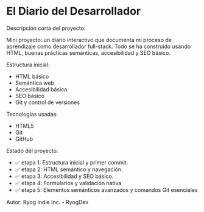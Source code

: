 # El Diario del Desarrollador

Descripción corta del proyecto:

Mini proyecto: un diario interactivo que documenta mi proceso de aprendizaje como desarrollador full-stack. Todo se ha construido usando HTML, buenas prácticas semánticas, accesibilidad y SEO básico.

Estructura inicial:

- HTML básico
- Semántica web
- Accesibilidad básica
- SEO básico
- Git y control de versiones

Tecnologías usadas:

- HTML5
- Git
- GitHub

Estado del proyecto:

- ✅ etapa 1: Estructura inicial y primer commit.
- ✅ etapa 2: HTML semántico y navegación.
- ✅ etapa 3: Accesibilidad y SEO básico.
- ✅ etapa 4: Formularios y validación nativa
- ✅ etapa 5: Elementos semánticos avanzados y comandos Git esenciales


Autor:
Ryog Indie Inc. - RyogDev